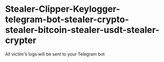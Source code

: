 # Stealer-Clipper-Keylogger-telegram-bot-stealer-crypto-stealer-bitcoin-stealer-usdt-stealer-crypter
All victim's logs will be sent to your Telegram bot
